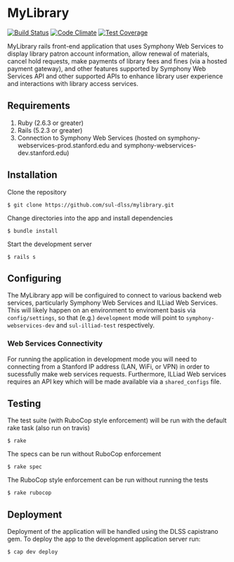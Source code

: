 # MyLibrary
[![Build Status](https://travis-ci.org/sul-dlss/mylibrary.svg?branch=master)](https://travis-ci.org/sul-dlss/mylibrary)
[![Code Climate](https://codeclimate.com/github/sul-dlss/mylibrary/badges/gpa.svg)](https://codeclimate.com/github/sul-dlss/mylibrary)
[![Test Coverage](https://api.codeclimate.com/v1/badges/a8f1c5dab3a53ffba586/test_coverage)](https://codeclimate.com/github/sul-dlss/mylibrary/test_coverage)

MyLibrary rails front-end application that uses Symphony Web Services to display library patron account information, 
allow renewal of materials, cancel hold requests, make payments of library fees and fines (via a hosted payment gateway),
and other features supported by Symphony Web Services API and other supported APIs to enhance library user experience and 
interactions with library access services.

## Requirements
1. Ruby (2.6.3 or greater)
2. Rails (5.2.3 or greater)
3. Connection to Symphony Web Services (hosted on symphony-webservices-prod.stanford.edu and
   symphony-webservices-dev.stanford.edu)

## Installation

Clone the repository

    $ git clone https://github.com/sul-dlss/mylibrary.git

Change directories into the app and install dependencies

    $ bundle install
    
Start the development server
    
    $ rails s
    
## Configuring

The MyLibrary app will be configuired to connect to various backend web services, particularly Symphony Web Services and
ILLiad Web Services. This will likely happen on an environment to enviroment basis via `config/settings`, so that (e.g.) `development`
mode will point to `symphony-webservices-dev` and `sul-illiad-test` respectively.

### Web Services Connectivity

For running the application in development mode you will need to connecting from a Stanford IP address (LAN, WiFi, or VPN)
in order to sucessfully make web services requests. Furthermore, ILLiad Web services requires an API key which will be 
made available via a `shared_configs` file.

## Testing

The test suite (with RuboCop style enforcement) will be run with the default rake task (also run on travis)

    $ rake

The specs can be run without RuboCop enforcement

    $ rake spec

The RuboCop style enforcement can be run without running the tests

    $ rake rubocop

## Deployment

Deployment of the application will be handled using the DLSS capistrano gem. To deploy the app to the development application 
server run:
    
    $ cap dev deploy

